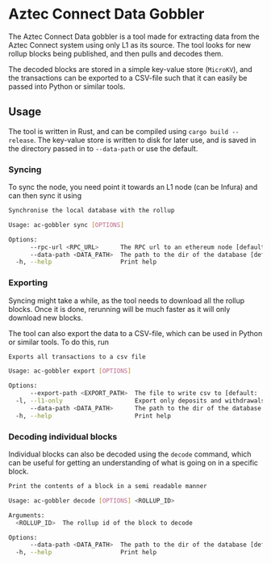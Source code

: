 # Aztec Connect Data Gobbler

The Aztec Connect Data gobbler is a tool made for extracting data from the Aztec Connect system using only L1 as its
source. The tool looks for new rollup blocks being published, and then pulls and decodes them.

The decoded blocks are stored in a simple key-value store (`MicroKV`), and the transactions can be exported to a
CSV-file such that it can easily be passed into Python or similar tools.

## Usage

The tool is written in Rust, and can be compiled using `cargo build --release`. The key-value store is written to disk for later use, and is saved in
the directory passed in to `--data-path` or use the default.

### Syncing

To sync the node, you need point it towards an L1 node (can be Infura) and can then sync it using

```bash
Synchronise the local database with the rollup

Usage: ac-gobbler sync [OPTIONS]

Options:
      --rpc-url <RPC_URL>      The RPC url to an ethereum node [default: http://localhost:8545]
      --data-path <DATA_PATH>  The path to the dir of the database [default: ./data/]
  -h, --help                   Print help
```

### Exporting

Syncing might take a while, as the tool needs to download all the rollup blocks. Once it is done, rerunning will be much
faster as it will only download new blocks.

The tool can also export the data to a CSV-file, which can be used in Python or similar tools. To do this, run

```bash
Exports all transactions to a csv file

Usage: ac-gobbler export [OPTIONS]

Options:
      --export-path <EXPORT_PATH>  The file to write csv to [default: ./export/txs.csv]
  -l, --l1-only                    Export only deposits and withdrawals
      --data-path <DATA_PATH>      The path to the dir of the database [default: ./data/]
  -h, --help                       Print help
```

### Decoding individual blocks

Individual blocks can also be decoded using the `decode` command, which can be useful for getting an understanding of
what is going on in a specific block.

```bash
Print the contents of a block in a semi readable manner

Usage: ac-gobbler decode [OPTIONS] <ROLLUP_ID>

Arguments:
  <ROLLUP_ID>  The rollup id of the block to decode

Options:
      --data-path <DATA_PATH>  The path to the dir of the database [default: ./data/]
  -h, --help                   Print help
```


